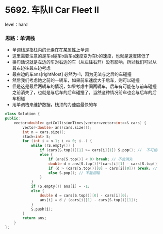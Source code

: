 # 5692. 车队II Car Fleet II

level：hard

### 思路：单调栈

- 单调栈是指栈内的元素在在某属性上单调
- 这里需要注意的是车a碰车b后车a速度变为车b的速度，也就是速度降低了
- 换句话说就是左边的车对右边的车（从左往右开）没有影响，所以我们可以从最右边往最左边考虑
- 最右边的车ans[rightMost] 必然为-1，因为无法与之后的车碰撞
- 然后我们考虑她之前的一辆车，如果前车速度大于后车，则可以碰撞
- 但是这是最后两辆车的情况，如果考虑中间两辆车，后车有可能在与前车碰撞之前消失了，也就是与后车的后车碰撞了，当然这种情况前车也会与后车的后车相碰
- 用单调栈来维护数据，栈顶的为速度最快的车

```cpp
class Solution {
public:
    vector<double> getCollisionTimes(vector<vector<int>>& cars) {
        vector<double> ans(cars.size());
        int n = cars.size();
        stack<int> S;
        for (int i = n-1; i >= 0; i--) {
            while (!S.empty()) {
                if (cars[S.top()][1] >= cars[i][1]) S.pop(); //  不可能相碰
                else {
                    if (ans[S.top()] < 0) break; // 不会消失
                    double d = ans[S.top()]*(cars[i][1] - cars[S.top()][1]); // 会消失
                    if (d > (cars[S.top()][0] - cars[i][0])) break; // 会消失且能相碰
                    else S.pop(); // 不能相碰
                }
            }
            if (S.empty()) ans[i] = -1;
            else {
                double d = cars[S.top()][0] - cars[i][0];
                ans[i] = d / (cars[i][1] - cars[S.top()][1]);
            }
            S.push(i);
        }
        return ans;
    }
};
```

